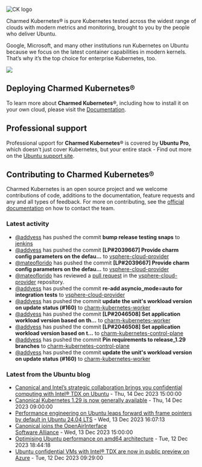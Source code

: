 ![CK logo](https://assets.ubuntu.com/v1/451d4cf4-Charmed+Kubernetes_RGB_onWhite_2022.svg)

Charmed Kubernetes® is pure Kubernetes tested across the widest range of clouds with modern metrics and monitoring, brought to you by the people who deliver Ubuntu.

Google, Microsoft, and many other institutions run Kubernetes on Ubuntu because we focus on the latest container capabilities in modern kernels. That’s why it’s the top choice for enterprise Kubernetes, too.

![](https://assets.ubuntu.com/v1/843c77b6-juju-at-a-glace.svg)

## Deploying Charmed Kubernetes®

To learn more about **Charmed Kubernetes**®, including how to install it on your own cloud, please visit the [Documentation][docs].

## Professional support

Professional upport for **Charmed Kubernetes**® is covered by **Ubuntu Pro**, which doesn't just cover Kubernetes, but your entire stack - Find out more on the [Ubuntu support site](https://ubuntu.com/support).

## Contributing to Charmed Kubernetes®

Charmed Kubernetes is an open source project and we welcome contributions of code, additions to the documentation, feature requests and any and all types of feedback. For more on contributing, see the [official documentation][get-in-touch] on how to contact the team.

<!-- LINKS -->
[docs]: https://ubuntu.com/kubernetes/docs
[get-in-touch]: https://ubuntu.com/kubernetes/docs/get-in-touch

### Latest activity

<!-- activity starts -->
 - [@addyess](https://github.com/addyess) has pushed the commit **bump release testing snaps** to [jenkins](https://github.com/charmed-kubernetes/jenkins)
 - [@addyess](https://github.com/addyess) has pushed the commit **[LP#2039667] Provide charm config parameters on the defau...** to [vsphere-cloud-provider](https://github.com/charmed-kubernetes/vsphere-cloud-provider)
 - [@mateoflorido](https://github.com/mateoflorido) has pushed the commit **[LP#2039667] Provide charm config parameters on the defau...** to [vsphere-cloud-provider](https://github.com/charmed-kubernetes/vsphere-cloud-provider)
 - [@mateoflorido](https://github.com/mateoflorido) has reviewed a [pull request](https://github.com/charmed-kubernetes/vsphere-cloud-provider/pull/31) in the [vsphere-cloud-provider](https://github.com/charmed-kubernetes/vsphere-cloud-provider) repository.
 - [@addyess](https://github.com/addyess) has pushed the commit **re-add asyncio_mode=auto for integration tests** to [vsphere-cloud-provider](https://github.com/charmed-kubernetes/vsphere-cloud-provider)
 - [@addyess](https://github.com/addyess) has pushed the commit **update the unit's workload version on update status (#160)** to [charm-kubernetes-worker](https://github.com/charmed-kubernetes/charm-kubernetes-worker)
 - [@addyess](https://github.com/addyess) has pushed the commit **[LP#2046508] Set application workload version based on th...** to [charm-kubernetes-worker](https://github.com/charmed-kubernetes/charm-kubernetes-worker)
 - [@addyess](https://github.com/addyess) has pushed the commit **[LP#2046508]  Set application workload version based on t...** to [charm-kubernetes-control-plane](https://github.com/charmed-kubernetes/charm-kubernetes-control-plane)
 - [@addyess](https://github.com/addyess) has pushed the commit **Pin requirements to release_1.29 branches** to [charm-kubernetes-control-plane](https://github.com/charmed-kubernetes/charm-kubernetes-control-plane)
 - [@addyess](https://github.com/addyess) has pushed the commit **update the unit's workload version on update status (#160)** to [charm-kubernetes-worker](https://github.com/charmed-kubernetes/charm-kubernetes-worker)
<!-- activity ends -->

<!-- roadmap starts -->

<!-- roadmap ends -->

### Latest from the Ubuntu blog

<!-- blog starts -->
* [Canonical and Intel&#8217;s strategic collaboration brings you confidential computing with Intel® TDX on Ubuntu](https://ubuntu.com//blog/confidential-computing-intel-tdx-ubuntu) - Thu, 14 Dec 2023 15:00:00 
* [Canonical Kubernetes 1.29 is now generally available](https://ubuntu.com//blog/canonical-kubernetes-1-29-is-now-generally-available) - Thu, 14 Dec 2023 09:00:00 
* [Performance engineering on Ubuntu leaps forward with frame pointers by default in Ubuntu 24.04 LTS](https://ubuntu.com//blog/ubuntu-performance-engineering-with-frame-pointers-by-default) - Wed, 13 Dec 2023 16:07:13 
* [Canonical joins the OpenAirInterface<br>Software Alliance](https://ubuntu.com//blog/canonical-joins-the-openairinterfacesoftware-alliance) - Wed, 13 Dec 2023 15:00:00 
* [Optimising Ubuntu performance on amd64 architecture](https://ubuntu.com//blog/optimising-ubuntu-performance-on-amd64-architecture) - Tue, 12 Dec 2023 18:44:18 
* [Ubuntu confidential VMs with Intel® TDX are now in public preview on Azure](https://ubuntu.com//blog/ubuntu-confidential-vms-intel-tdx-azure-public-preview) - Tue, 12 Dec 2023 09:29:00 
<!-- blog ends -->
